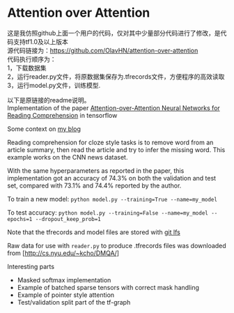 # Attention over Attention
这是我仿照github上面一个用户的代码，仅对其中少量部分代码进行了修改，是代码支持tf1.0及以上版本<br>
源代码链接为：https://github.com/OlavHN/attention-over-attention <br>
代码执行顺序为：<br>
1，下载数据集<br>
2，运行reader.py文件，将原数据集保存为.tfrecords文件，方便程序的高效读取<br>
3，运行model.py文件，训练模型.<br>

以下是原链接的readme说明。<br>
Implementation of the paper [Attention-over-Attention Neural Networks for Reading Comprehension](https://arxiv.org/abs/1607.04423) in tensorflow

Some context on [my blog](http://olavnymoen.com/2016/10/30/attention-over-attention)

Reading comprehension for cloze style tasks is to remove word from an article summary, then read the article and try to infer the missing word. This example works on the CNN news dataset.

With the same hyperparameters as reported in the paper, this implementation got an accuracy of 74.3% on both the validation and test set, compared with 73.1% and 74.4% reported by the author.

To train a new model: `python model.py --training=True --name=my_model`

To test accuracy: `python model.py --training=False --name=my_model --epochs=1 --dropout_keep_prob=1`

Note that the tfrecords and model files are stored with [git lfs](https://git-lfs.github.com/) 

Raw data for use with `reader.py` to produce .tfrecords files was downloaded from [http://cs.nyu.edu/~kcho/DMQA/]

Interesting parts
- Masked softmax implementation
- Example of batched sparse tensors with correct mask handling
- Example of pointer style attention
- Test/validation split part of the tf-graph
